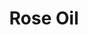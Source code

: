 ---
name: Rose Oil
title: Rose Oil
details:
  - detail:
      key: "Plant Part"
      value: "Flowers"
  - detail:
      key: "Usage/Application"
      value: "Fragrance, Flavour, Pharma"
  - detail:
      key: "CAS Number"
      value: "8007-01-0"
  - detail:
      key: "Form Of Chemicals"
      value: "Liquid"
  - detail:
      key: "Packing Type"
      value: "Can, Barrel"
  - detail:
      key: "Packing Size"
      value: "5, 25, 200 Kg"
  - detail:
      key: "Density"
      value: "0.861 g/mL"
showOnHome: false
thumbnail: https://5.imimg.com/data5/SELLER/Default/2021/12/TL/RL/BN/3823480/rose-oil-500x500.jpg
productImages:
  - ""
category: reconstituted oil
---